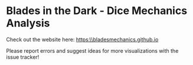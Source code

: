 Blades in the Dark - Dice Mechanics Analysis
======================

Check out the website here:
<https:\\bladesmechanics.github.io>

Please report errors and suggest ideas for more visualizations with the issue tracker!


